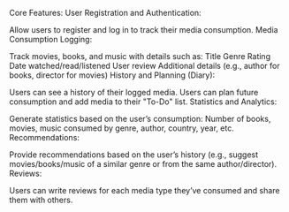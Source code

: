 Core Features:
User Registration and Authentication:

Allow users to register and log in to track their media consumption.
Media Consumption Logging:

Track movies, books, and music with details such as:
Title
Genre
Rating
Date watched/read/listened
User review
Additional details (e.g., author for books, director for movies)
History and Planning (Diary):

Users can see a history of their logged media.
Users can plan future consumption and add media to their "To-Do" list.
Statistics and Analytics:

Generate statistics based on the user’s consumption:
Number of books, movies, music consumed by genre, author, country, year, etc.
Recommendations:

Provide recommendations based on the user’s history (e.g., suggest movies/books/music of a similar genre or from the same author/director).
Reviews:

Users can write reviews for each media type they’ve consumed and share them with others.
